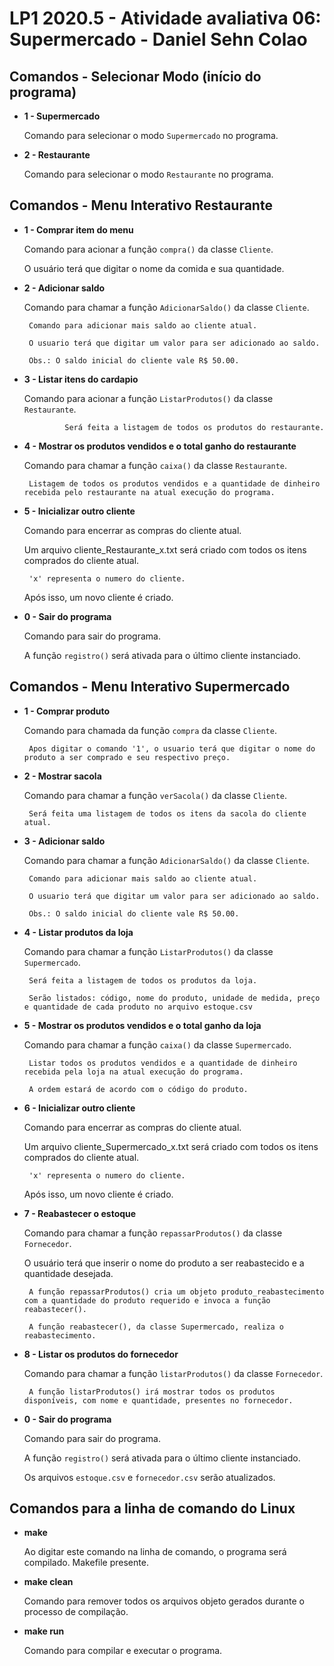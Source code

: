 # LP1 2020.5 - Atividade avaliativa 06: Supermercado - Daniel Sehn Colao

## Comandos - Selecionar Modo (início do programa)

 * **1 - Supermercado**

      Comando para selecionar o modo `Supermercado` no programa.

 * **2 - Restaurante**

      Comando para selecionar o modo `Restaurante` no programa.


## Comandos - Menu Interativo Restaurante

 * **1 - Comprar item do menu**

      Comando para acionar a função `compra()` da classe `Cliente`.

      O usuário terá que digitar o nome da comida e sua quantidade.

 * **2 - Adicionar saldo**

      Comando para chamar a função `AdicionarSaldo()` da classe `Cliente`.

        Comando para adicionar mais saldo ao cliente atual.

        O usuario terá que digitar um valor para ser adicionado ao saldo.

        Obs.: O saldo inicial do cliente vale R$ 50.00.

 * **3 - Listar itens do cardapio**

      Comando para acionar a função `ListarProdutos()` da classe `Restaurante`.

                Será feita a listagem de todos os produtos do restaurante.

 * **4 - Mostrar os produtos vendidos e o total ganho do restaurante**

      Comando para chamar a função `caixa()` da classe `Restaurante`.

        Listagem de todos os produtos vendidos e a quantidade de dinheiro recebida pelo restaurante na atual execução do programa.


 * **5 - Inicializar outro cliente**
 
      Comando para encerrar as compras do cliente atual. 

      Um arquivo cliente_Restaurante_x.txt será criado com todos os itens comprados do cliente atual.

        'x' representa o numero do cliente.

      Após isso, um novo cliente é criado.


 * **0 - Sair do programa**

      Comando para sair do programa.

      A função `registro()` será ativada para o último cliente instanciado.





## Comandos - Menu Interativo Supermercado

 * **1 - Comprar produto**
 
      Comando para chamada da função `compra` da classe `Cliente`.

        Apos digitar o comando '1', o usuario terá que digitar o nome do produto a ser comprado e seu respectivo preço.
        
 * **2 - Mostrar sacola**
      
      Comando para chamar a função `verSacola()` da classe `Cliente`.

        Será feita uma listagem de todos os itens da sacola do cliente atual.
    
 * **3 - Adicionar saldo**
 
      Comando para chamar a função `AdicionarSaldo()` da classe `Cliente`.

        Comando para adicionar mais saldo ao cliente atual.

        O usuario terá que digitar um valor para ser adicionado ao saldo.

        Obs.: O saldo inicial do cliente vale R$ 50.00.

 * **4 - Listar produtos da loja**
 
      Comando para chamar a função `ListarProdutos()` da classe `Supermercado`.

        Será feita a listagem de todos os produtos da loja.

        Serão listados: código, nome do produto, unidade de medida, preço e quantidade de cada produto no arquivo estoque.csv

        
 * **5 - Mostrar os produtos vendidos e o total ganho da loja**
 
      Comando para chamar a função `caixa()` da classe `Supermercado`.

        Listar todos os produtos vendidos e a quantidade de dinheiro recebida pela loja na atual execução do programa.

        A ordem estará de acordo com o código do produto.

        
 * **6 - Inicializar outro cliente**
 
      Comando para encerrar as compras do cliente atual. 

      Um arquivo cliente_Supermercado_x.txt será criado com todos os itens comprados do cliente atual.

        'x' representa o numero do cliente.

      Após isso, um novo cliente é criado.
         
 * **7 - Reabastecer o estoque**
 
      Comando para chamar a função `repassarProdutos()` da classe `Fornecedor`. 

      O usuário terá que inserir o nome do produto a ser reabastecido e a quantidade desejada.

        A função repassarProdutos() cria um objeto produto_reabastecimento com a quantidade do produto requerido e invoca a função reabastecer().

        A função reabastecer(), da classe Supermercado, realiza o reabastecimento.


 * **8 - Listar os produtos do fornecedor**
 
      Comando para chamar a função `listarProdutos()` da classe `Fornecedor`. 

        A função listarProdutos() irá mostrar todos os produtos disponíveis, com nome e quantidade, presentes no fornecedor.

         
        
 * **0 - Sair do programa**
 
      Comando para sair do programa.

      A função `registro()` será ativada para o último cliente instanciado.

      Os arquivos `estoque.csv` e `fornecedor.csv` serão atualizados. 


## Comandos para a linha de comando do Linux        
 * **make**
 
      Ao digitar este comando na linha de comando, o programa será compilado. Makefile presente.
  
 * **make clean**
 
      Comando para remover todos os arquivos objeto gerados durante o processo de compilação.

 * **make run**
 
      Comando para compilar e executar o programa.
